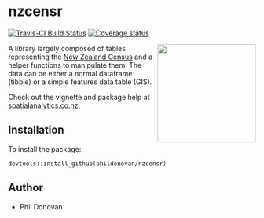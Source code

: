 # nzcensr
[![Travis-CI Build Status](https://travis-ci.org/phildonovan/nzcensr.svg?branch=master)](https://travis-ci.org/phildonovan/nzcensr)
 [![Coverage status](https://codecov.io/gh/phildonovan/nzcensr/branch/master/graph/badge.svg)](https://codecov.io/github/phildonovan/nzcensr?branch=master)


<a href="http://www.spatialanalytics.co.nz/packages/nzcensr/"><img align="right" src="https://user-images.githubusercontent.com/1796295/39080457-148a54be-4583-11e8-936b-99cfb36f936e.png" height="200" width="200" /></a>

A library largely composed of tables representing the [New Zealand Census](https://www.stats.govt.nz/) and a helper functions to manipulate them.
The data can be either a normal dataframe (tibble) or a simple features data table (GIS).

Check out the vignette and package help at [spatialanalytics.co.nz](https://www.spatialanalytics.co.nz/packages/nzcensr/).

## Installation

To install the package:

    devtools::install_github(phildonovan/nzcensr)

## Author

  * Phil Donovan
  
